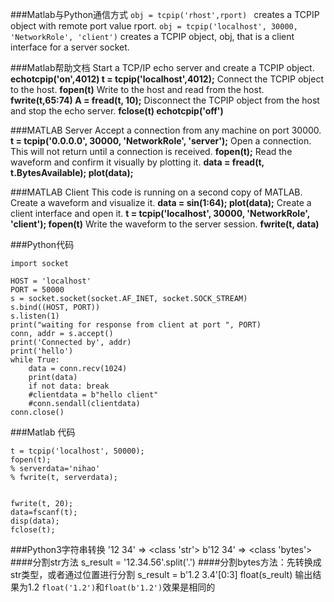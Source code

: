 ###Matlab与Python通信方式
`obj = tcpip('rhost',rport) `
creates a TCPIP object with remote port value rport.
`obj = tcpip('localhost', 30000, 'NetworkRole', 'client')` creates a TCPIP object, obj, that is a client interface for a server socket.

###Matlab帮助文档
Start a TCP/IP echo server and create a TCPIP object.
**echotcpip('on',4012)
t = tcpip('localhost',4012);**
Connect the TCPIP object to the host.
**fopen(t)**
Write to the host and read from the host.
**fwrite(t,65:74)
A = fread(t, 10);**
Disconnect the TCPIP object from the host and stop the echo server.
**fclose(t)
echotcpip('off')**

###MATLAB Server
Accept a connection from any machine on port 30000.
**t = tcpip('0.0.0.0', 30000, 'NetworkRole', 'server');**
Open a connection. This will not return until a connection is received.
**fopen(t);**
Read the waveform and confirm it visually by plotting it.
**data = fread(t, t.BytesAvailable);
plot(data);**

###MATLAB Client
This code is running on a second copy of MATLAB.
Create a waveform and visualize it.
**data = sin(1:64);
plot(data);**
Create a client interface and open it.
**t = tcpip('localhost', 30000, 'NetworkRole', 'client');
fopen(t)**
Write the waveform to the server session.
**fwrite(t, data)**

###Python代码
```
import socket

HOST = 'localhost'
PORT = 50000
s = socket.socket(socket.AF_INET, socket.SOCK_STREAM)
s.bind((HOST, PORT))
s.listen(1)
print("waiting for response from client at port ", PORT)
conn, addr = s.accept()
print('Connected by', addr)
print('hello')
while True:
    data = conn.recv(1024)
    print(data)
    if not data: break
    #clientdata = b"hello client"
    #conn.sendall(clientdata)
conn.close()
```

###Matlab 代码
```
t = tcpip('localhost', 50000);
fopen(t);
% serverdata='nihao'
% fwrite(t, serverdata);


fwrite(t, 20);
data=fscanf(t);
disp(data);
fclose(t);
```

###Python3字符串转换
'12 34'		=>		<class 'str'>
b'12 34'	=>		<class 'bytes'>
####分割str方法
    s_result = '12.34.56'.split('.')
####分割bytes方法：先转换成str类型，或者通过位置进行分割
	s_result = b'1.2 3.4'[0:3]
	float(s_reult)
输出结果为1.2
`float('1.2')`和`float(b'1.2')`效果是相同的
